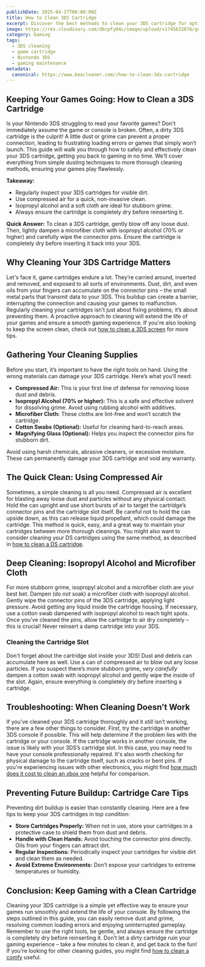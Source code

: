 ```yaml
---
publishDate: 2025-04-27T00:00:00Z
title: How to Clean 3DS Cartridge
excerpt: Discover the best methods to clean your 3DS cartridge for optimal performance! This guide covers safe cleaning techniques & troubleshooting common issues.
image: https://res.cloudinary.com/dbcpfy04c/image/upload/v1745632076/generated_image_1745632076_ueepms.webp
category: Gaming
tags:
  - 3DS cleaning
  - game cartridge
  - Nintendo 3DS
  - gaming maintenance
metadata:
  canonical: https://www.beacleaner.com//how-to-clean-3ds-cartridge
---
```


## Keeping Your Games Going: How to Clean a 3DS Cartridge

Is your Nintendo 3DS struggling to read your favorite games? Don't immediately assume the game or console is broken. Often, a dirty 3DS cartridge is the culprit! A little dust or grime can prevent a proper connection, leading to frustrating loading errors or games that simply won’t launch. This guide will walk you through how to safely and effectively clean your 3DS cartridge, getting you back to gaming in no time. We’ll cover everything from simple dusting techniques to more thorough cleaning methods, ensuring your games play flawlessly.

**Takeaway:**

*   Regularly inspect your 3DS cartridges for visible dirt.
*   Use compressed air for a quick, non-invasive clean.
*   Isopropyl alcohol and a soft cloth are ideal for stubborn grime.
*   Always ensure the cartridge is completely dry before reinserting it.

**Quick Answer:** To clean a 3DS cartridge, gently blow off any loose dust. Then, lightly dampen a microfiber cloth with isopropyl alcohol (70% or higher) and carefully wipe the connector pins. Ensure the cartridge is completely dry before inserting it back into your 3DS.

## Why Cleaning Your 3DS Cartridge Matters

Let's face it, game cartridges endure a lot. They’re carried around, inserted and removed, and exposed to all sorts of environments. Dust, dirt, and even oils from your fingers can accumulate on the connector pins – the small metal parts that transmit data to your 3DS. This buildup can create a barrier, interrupting the connection and causing your games to malfunction. Regularly cleaning your cartridges isn’t just about fixing problems; it’s about preventing them. A proactive approach to cleaning will extend the life of your games and ensure a smooth gaming experience. If you're also looking to keep the screen clean, check out [how to clean a 3DS screen](https://beacleaner.com/how-to-clean-a-3ds-screen) for more tips.

## Gathering Your Cleaning Supplies

Before you start, it’s important to have the right tools on hand. Using the wrong materials can damage your 3DS cartridge. Here’s what you’ll need:

*   **Compressed Air:** This is your first line of defense for removing loose dust and debris.
*   **Isopropyl Alcohol (70% or higher):** This is a safe and effective solvent for dissolving grime. Avoid using rubbing alcohol with additives.
*   **Microfiber Cloth:** These cloths are lint-free and won’t scratch the cartridge.
*   **Cotton Swabs (Optional):** Useful for cleaning hard-to-reach areas.
*   **Magnifying Glass (Optional):** Helps you inspect the connector pins for stubborn dirt.

Avoid using harsh chemicals, abrasive cleaners, or excessive moisture. These can permanently damage your 3DS cartridge and void any warranty.

## The Quick Clean: Using Compressed Air

Sometimes, a simple cleaning is all you need. Compressed air is excellent for blasting away loose dust and particles without any physical contact. Hold the can upright and use short bursts of air to target the cartridge’s connector pins and the cartridge slot itself. Be careful not to hold the can upside down, as this can release liquid propellant, which could damage the cartridge. This method is quick, easy, and a great way to maintain your cartridges between more thorough cleanings. You might also want to consider cleaning your DS cartridges using the same method, as described in [how to clean a DS cartridge](https://beacleaner.com/how-to-clean-a-ds-cartridge).

## Deep Cleaning: Isopropyl Alcohol and Microfiber Cloth

For more stubborn grime, isopropyl alcohol and a microfiber cloth are your best bet. Dampen (do *not* soak) a microfiber cloth with isopropyl alcohol. Gently wipe the connector pins of the 3DS cartridge, applying light pressure. Avoid getting any liquid inside the cartridge housing. If necessary, use a cotton swab dampened with isopropyl alcohol to reach tight spots. Once you’ve cleaned the pins, allow the cartridge to air dry completely – this is crucial! Never reinsert a damp cartridge into your 3DS.

### Cleaning the Cartridge Slot

Don't forget about the cartridge slot inside your 3DS! Dust and debris can accumulate here as well. Use a can of compressed air to blow out any loose particles. If you suspect there’s more stubborn grime, *very carefully* dampen a cotton swab with isopropyl alcohol and gently wipe the inside of the slot. Again, ensure everything is completely dry before inserting a cartridge.

## Troubleshooting: When Cleaning Doesn’t Work

If you’ve cleaned your 3DS cartridge thoroughly and it *still* isn’t working, there are a few other things to consider. First, try the cartridge in another 3DS console if possible. This will help determine if the problem lies with the cartridge or your console. If the cartridge works in another console, the issue is likely with your 3DS’s cartridge slot. In this case, you may need to have your console professionally repaired. It's also worth checking for physical damage to the cartridge itself, such as cracks or bent pins. If you're experiencing issues with other electronics, you might find [how much does it cost to clean an xbox one](https://beacleaner.com/how-much-does-it-cost-to-clean-an-xbox-one) helpful for comparison.

## Preventing Future Buildup: Cartridge Care Tips

Preventing dirt buildup is easier than constantly cleaning. Here are a few tips to keep your 3DS cartridges in top condition:

*   **Store Cartridges Properly:** When not in use, store your cartridges in a protective case to shield them from dust and debris.
*   **Handle with Clean Hands:** Avoid touching the connector pins directly. Oils from your fingers can attract dirt.
*   **Regular Inspections:** Periodically inspect your cartridges for visible dirt and clean them as needed.
*   **Avoid Extreme Environments:** Don’t expose your cartridges to extreme temperatures or humidity.



## Conclusion: Keep Gaming with a Clean Cartridge

Cleaning your 3DS cartridge is a simple yet effective way to ensure your games run smoothly and extend the life of your console. By following the steps outlined in this guide, you can easily remove dust and grime, resolving common loading errors and enjoying uninterrupted gameplay. Remember to use the right tools, be gentle, and always ensure the cartridge is completely dry before reinserting it. Don’t let a dirty cartridge ruin your gaming experience – take a few minutes to clean it, and get back to the fun! If you're looking for other cleaning guides, you might find [how to clean a comfy](https://beacleaner.com/how-to-clean-a-comfy) useful.
